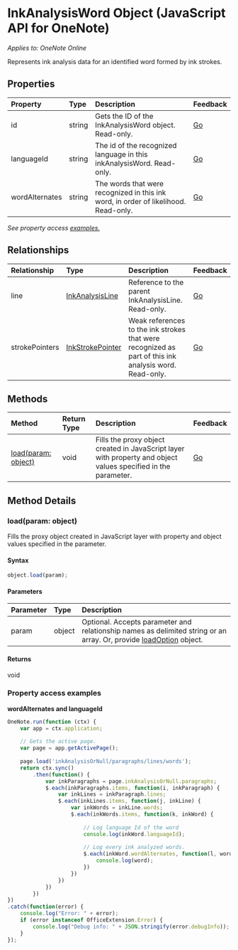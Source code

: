 # InkAnalysisWord Object (JavaScript API for OneNote)

_Applies to: OneNote Online_  


Represents ink analysis data for an identified word formed by ink strokes.

## Properties

| Property	   | Type	|Description|Feedback|
|:---------------|:--------|:----------|:-------|
|id|string|Gets the ID of the InkAnalysisWord object. Read-only.|[Go](https://github.com/OfficeDev/office-js-docs/issues/new?title=OneNote-inkAnalysisWord-id)|
|languageId|string|The id of the recognized language in this inkAnalysisWord. Read-only.|[Go](https://github.com/OfficeDev/office-js-docs/issues/new?title=OneNote-inkAnalysisWord-languageId)|
|wordAlternates|string|The words that were recognized in this ink word, in order of likelihood. Read-only.|[Go](https://github.com/OfficeDev/office-js-docs/issues/new?title=OneNote-inkAnalysisWord-wordAlternates)|

_See property access [examples.](#property-access-examples)_

## Relationships
| Relationship | Type	|Description| Feedback|
|:---------------|:--------|:----------|:-------|
|line|[InkAnalysisLine](inkanalysisline.md)|Reference to the parent InkAnalysisLine. Read-only.|[Go](https://github.com/OfficeDev/office-js-docs/issues/new?title=OneNote-inkAnalysisWord-line)|
|strokePointers|[InkStrokePointer](inkstrokepointer.md)|Weak references to the ink strokes that were recognized as part of this ink analysis word. Read-only.|[Go](https://github.com/OfficeDev/office-js-docs/issues/new?title=OneNote-inkAnalysisWord-strokePointers)|

## Methods

| Method		   | Return Type	|Description| Feedback|
|:---------------|:--------|:----------|:-------|
|[load(param: object)](#loadparam-object)|void|Fills the proxy object created in JavaScript layer with property and object values specified in the parameter.|[Go](https://github.com/OfficeDev/office-js-docs/issues/new?title=OneNote-inkAnalysisWord-load)|

## Method Details


### load(param: object)
Fills the proxy object created in JavaScript layer with property and object values specified in the parameter.

#### Syntax
```js
object.load(param);
```

#### Parameters
| Parameter	   | Type	|Description|
|:---------------|:--------|:----------|
|param|object|Optional. Accepts parameter and relationship names as delimited string or an array. Or, provide [loadOption](loadoption.md) object.|

#### Returns
void
### Property access examples

**wordAlternates and languageId**
```js
OneNote.run(function (ctx) {		
	var app = ctx.application;
	
	// Gets the active page.
	var page = app.getActivePage();
	
	page.load('inkAnalysisOrNull/paragraphs/lines/words');
	return ctx.sync()
		.then(function() {
			var inkParagraphs = page.inkAnalysisOrNull.paragraphs;
			$.each(inkParagraphs.items, function(i, inkParagraph) {
				var inkLines = inkParagraph.lines;
				$.each(inkLines.items, function(j, inkLine) {
					var inkWords = inkLine.words;
					$.each(inkWords.items, function(k, inkWord) {
					
						// Log language Id of the word
						console.log(inkWord.languageId);
						
						// Log every ink analyzed words.
						$.each(inkWord.wordAlternates, function(l, word) {
							console.log(word);									
						})
					})
				})
			})
		})
})
.catch(function(error) {
	console.log("Error: " + error);
	if (error instanceof OfficeExtension.Error) {
		console.log("Debug info: " + JSON.stringify(error.debugInfo));
	}
}); 
```